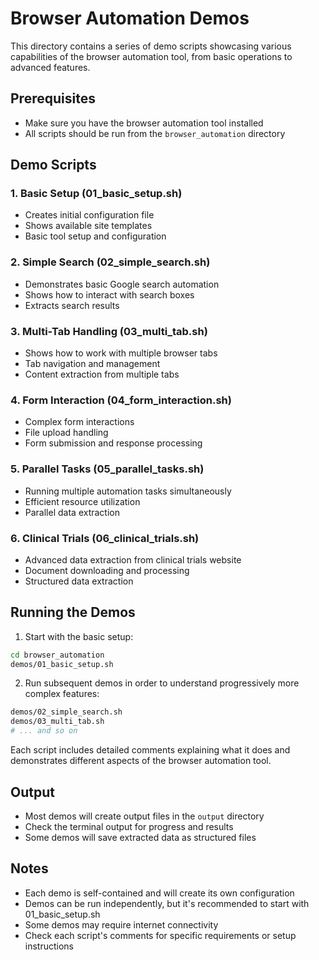 # Browser Automation Demos

This directory contains a series of demo scripts showcasing various capabilities of the browser automation tool, from basic operations to advanced features.

## Prerequisites

- Make sure you have the browser automation tool installed
- All scripts should be run from the `browser_automation` directory

## Demo Scripts

### 1. Basic Setup (01_basic_setup.sh)
- Creates initial configuration file
- Shows available site templates
- Basic tool setup and configuration

### 2. Simple Search (02_simple_search.sh)
- Demonstrates basic Google search automation
- Shows how to interact with search boxes
- Extracts search results

### 3. Multi-Tab Handling (03_multi_tab.sh)
- Shows how to work with multiple browser tabs
- Tab navigation and management
- Content extraction from multiple tabs

### 4. Form Interaction (04_form_interaction.sh)
- Complex form interactions
- File upload handling
- Form submission and response processing

### 5. Parallel Tasks (05_parallel_tasks.sh)
- Running multiple automation tasks simultaneously
- Efficient resource utilization
- Parallel data extraction

### 6. Clinical Trials (06_clinical_trials.sh)
- Advanced data extraction from clinical trials website
- Document downloading and processing
- Structured data extraction

## Running the Demos

1. Start with the basic setup:
```bash
cd browser_automation
demos/01_basic_setup.sh
```

2. Run subsequent demos in order to understand progressively more complex features:
```bash
demos/02_simple_search.sh
demos/03_multi_tab.sh
# ... and so on
```

Each script includes detailed comments explaining what it does and demonstrates different aspects of the browser automation tool.

## Output

- Most demos will create output files in the `output` directory
- Check the terminal output for progress and results
- Some demos will save extracted data as structured files

## Notes

- Each demo is self-contained and will create its own configuration
- Demos can be run independently, but it's recommended to start with 01_basic_setup.sh
- Some demos may require internet connectivity
- Check each script's comments for specific requirements or setup instructions
